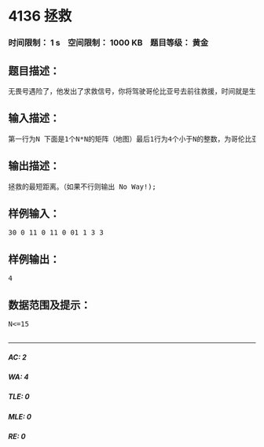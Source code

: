 # 4136 拯救   
### 时间限制： 1 s&nbsp;&nbsp;&nbsp;&nbsp;空间限制： 1000 KB&nbsp;&nbsp;&nbsp;&nbsp;题目等级： 黄金  
## 题目描述：  

<pre>
无畏号遇险了，他发出了求救信号，你将驾驶哥伦比亚号去前往救援，时间就是生命，你必须赶快到达。通过调查，你获得了1张地图，这张图将海洋分成N*N个单位，其中用1标明的是陆地，0则是海洋。为了尽快赶到地点。求出哥伦比亚号最少走多少距离（船只能移动到相邻的4个格子！）。
</pre>
  
  
## 输入描述：  

<pre>
第一行为N 下面是1个N*N的矩阵（地图）最后1行为4个小于N的整数，为哥伦比亚号和无畏号的位置。
</pre>
  
  
## 输出描述：  

<pre>
拯救的最短距离。（如果不行则输出 No Way!);
</pre>
  
  
## 样例输入：  

<pre>
30 0 11 0 11 0 01 1 3 3
</pre>
  
  
## 样例输出：  

<pre>
4
</pre>
  
  
## 数据范围及提示：  

<pre>
N<=15  

</pre>
  
  
***  

##### AC: 2  
##### WA: 4  
##### TLE: 0  
##### MLE: 0  
##### RE: 0  

